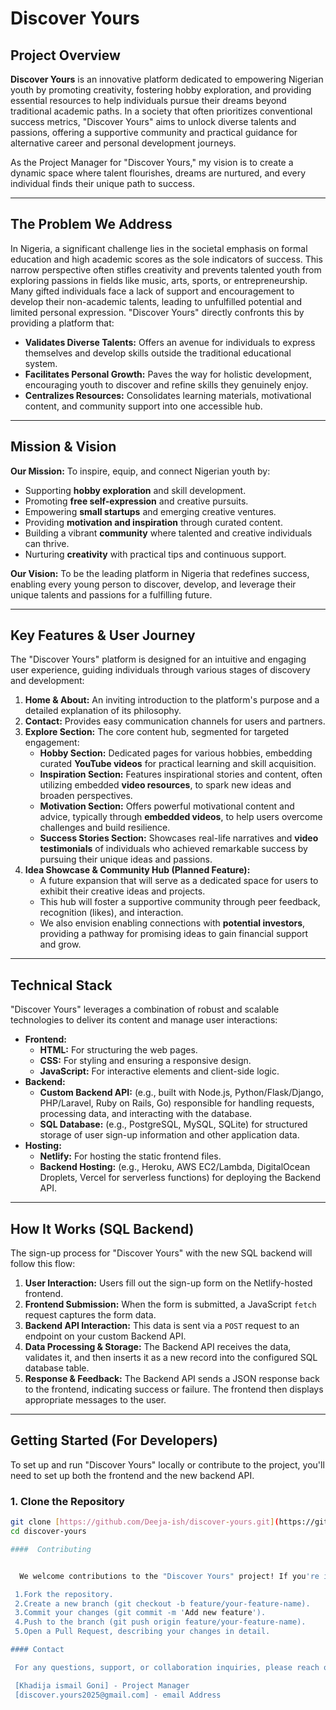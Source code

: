 # Discover Yours

## Project Overview

**Discover Yours** is an innovative platform dedicated to empowering Nigerian youth by promoting creativity, fostering hobby exploration, and providing essential resources to help individuals pursue their dreams beyond traditional academic paths. In a society that often prioritizes conventional success metrics, "Discover Yours" aims to unlock diverse talents and passions, offering a supportive community and practical guidance for alternative career and personal development journeys.

As the Project Manager for "Discover Yours," my vision is to create a dynamic space where talent flourishes, dreams are nurtured, and every individual finds their unique path to success.

---

## The Problem We Address

In Nigeria, a significant challenge lies in the societal emphasis on formal education and high academic scores as the sole indicators of success. This narrow perspective often stifles creativity and prevents talented youth from exploring passions in fields like music, arts, sports, or entrepreneurship. Many gifted individuals face a lack of support and encouragement to develop their non-academic talents, leading to unfulfilled potential and limited personal expression. "Discover Yours" directly confronts this by providing a platform that:

* **Validates Diverse Talents:** Offers an avenue for individuals to express themselves and develop skills outside the traditional educational system.
* **Facilitates Personal Growth:** Paves the way for holistic development, encouraging youth to discover and refine skills they genuinely enjoy.
* **Centralizes Resources:** Consolidates learning materials, motivational content, and community support into one accessible hub.

---

## Mission & Vision

**Our Mission:**
To inspire, equip, and connect Nigerian youth by:
* Supporting **hobby exploration** and skill development.
* Promoting **free self-expression** and creative pursuits.
* Empowering **small startups** and emerging creative ventures.
* Providing **motivation and inspiration** through curated content.
* Building a vibrant **community** where talented and creative individuals can thrive.
* Nurturing **creativity** with practical tips and continuous support.

**Our Vision:**
To be the leading platform in Nigeria that redefines success, enabling every young person to discover, develop, and leverage their unique talents and passions for a fulfilling future.

---

## Key Features & User Journey

The "Discover Yours" platform is designed for an intuitive and engaging user experience, guiding individuals through various stages of discovery and development:

1.  **Home & About:** An inviting introduction to the platform's purpose and a detailed explanation of its philosophy.
2.  **Contact:** Provides easy communication channels for users and partners.
3.  **Explore Section:** The core content hub, segmented for targeted engagement:
    * **Hobby Section:** Dedicated pages for various hobbies, embedding curated **YouTube videos** for practical learning and skill acquisition.
    * **Inspiration Section:** Features inspirational stories and content, often utilizing embedded **video resources**, to spark new ideas and broaden perspectives.
    * **Motivation Section:** Offers powerful motivational content and advice, typically through **embedded videos**, to help users overcome challenges and build resilience.
    * **Success Stories Section:** Showcases real-life narratives and **video testimonials** of individuals who achieved remarkable success by pursuing their unique ideas and passions.
4.  **Idea Showcase & Community Hub (Planned Feature):**
    * A future expansion that will serve as a dedicated space for users to exhibit their creative ideas and projects.
    * This hub will foster a supportive community through peer feedback, recognition (likes), and interaction.
    * We also envision enabling connections with **potential investors**, providing a pathway for promising ideas to gain financial support and grow.

---

## Technical Stack

"Discover Yours" leverages a combination of robust and scalable technologies to deliver its content and manage user interactions:

* **Frontend:**
    * **HTML:** For structuring the web pages.
    * **CSS:** For styling and ensuring a responsive design.
    * **JavaScript:** For interactive elements and client-side logic.
* **Backend:**
    * **Custom Backend API:** (e.g., built with Node.js, Python/Flask/Django, PHP/Laravel, Ruby on Rails, Go) responsible for handling requests, processing data, and interacting with the database.
    * **SQL Database:** (e.g., PostgreSQL, MySQL, SQLite) for structured storage of user sign-up information and other application data.
* **Hosting:**
    * **Netlify:** For hosting the static frontend files.
    * **Backend Hosting:** (e.g., Heroku, AWS EC2/Lambda, DigitalOcean Droplets, Vercel for serverless functions) for deploying the Backend API.

---

## How It Works (SQL Backend)

The sign-up process for "Discover Yours" with the new SQL backend will follow this flow:

1.  **User Interaction:** Users fill out the sign-up form on the Netlify-hosted frontend.
2.  **Frontend Submission:** When the form is submitted, a JavaScript `fetch` request captures the form data.
3.  **Backend API Interaction:** This data is sent via a `POST` request to an endpoint on your custom Backend API.
4.  **Data Processing & Storage:** The Backend API receives the data, validates it, and then inserts it as a new record into the configured SQL database table.
5.  **Response & Feedback:** The Backend API sends a JSON response back to the frontend, indicating success or failure. The frontend then displays appropriate messages to the user.

---

## Getting Started (For Developers)

To set up and run "Discover Yours" locally or contribute to the project, you'll need to set up both the frontend and the new backend API.

### 1. Clone the Repository

```bash
git clone [https://github.com/Deeja-ish/discover-yours.git](https://github.com/Deeja-ish/discover-yours.git)
cd discover-yours

####  Contributing


  We welcome contributions to the "Discover Yours" project! If you're interested in improving the platform, please:

 1.Fork the repository.
 2.Create a new branch (git checkout -b feature/your-feature-name).
 3.Commit your changes (git commit -m 'Add new feature').
 4.Push to the branch (git push origin feature/your-feature-name).
 5.Open a Pull Request, describing your changes in detail.

#### Contact

 For any questions, support, or collaboration inquiries, please reach out to:

 [Khadija ismail Goni] - Project Manager
 [discover.yours2025@gmail.com] - email Address
